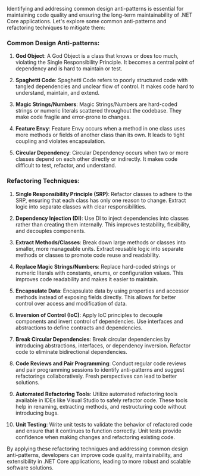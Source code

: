 Identifying and addressing common design anti-patterns is essential for maintaining code quality and ensuring the long-term maintainability of .NET Core applications. Let's explore some common anti-patterns and refactoring techniques to mitigate them:

### Common Design Anti-patterns:

1. **God Object**: A God Object is a class that knows or does too much, violating the Single Responsibility Principle. It becomes a central point of dependency and is hard to maintain or test.

2. **Spaghetti Code**: Spaghetti Code refers to poorly structured code with tangled dependencies and unclear flow of control. It makes code hard to understand, maintain, and extend.

3. **Magic Strings/Numbers**: Magic Strings/Numbers are hard-coded strings or numeric literals scattered throughout the codebase. They make code fragile and error-prone to changes.

4. **Feature Envy**: Feature Envy occurs when a method in one class uses more methods or fields of another class than its own. It leads to tight coupling and violates encapsulation.

5. **Circular Dependency**: Circular Dependency occurs when two or more classes depend on each other directly or indirectly. It makes code difficult to test, refactor, and understand.

### Refactoring Techniques:

1. **Single Responsibility Principle (SRP)**: Refactor classes to adhere to the SRP, ensuring that each class has only one reason to change. Extract logic into separate classes with clear responsibilities.

2. **Dependency Injection (DI)**: Use DI to inject dependencies into classes rather than creating them internally. This improves testability, flexibility, and decouples components.

3. **Extract Methods/Classes**: Break down large methods or classes into smaller, more manageable units. Extract reusable logic into separate methods or classes to promote code reuse and readability.

4. **Replace Magic Strings/Numbers**: Replace hard-coded strings or numeric literals with constants, enums, or configuration values. This improves code readability and makes it easier to maintain.

5. **Encapsulate Data**: Encapsulate data by using properties and accessor methods instead of exposing fields directly. This allows for better control over access and modification of data.

6. **Inversion of Control (IoC)**: Apply IoC principles to decouple components and invert control of dependencies. Use interfaces and abstractions to define contracts and dependencies.

7. **Break Circular Dependencies**: Break circular dependencies by introducing abstractions, interfaces, or dependency inversion. Refactor code to eliminate bidirectional dependencies.

8. **Code Reviews and Pair Programming**: Conduct regular code reviews and pair programming sessions to identify anti-patterns and suggest refactorings collaboratively. Fresh perspectives can lead to better solutions.

9. **Automated Refactoring Tools**: Utilize automated refactoring tools available in IDEs like Visual Studio to safely refactor code. These tools help in renaming, extracting methods, and restructuring code without introducing bugs.

10. **Unit Testing**: Write unit tests to validate the behavior of refactored code and ensure that it continues to function correctly. Unit tests provide confidence when making changes and refactoring existing code.

By applying these refactoring techniques and addressing common design anti-patterns, developers can improve code quality, maintainability, and extensibility in .NET Core applications, leading to more robust and scalable software solutions.